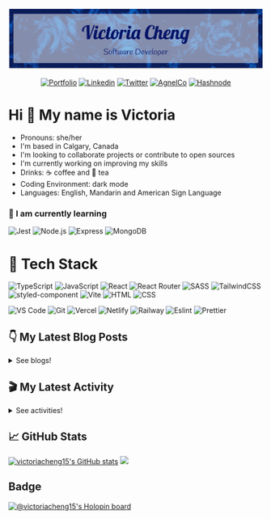 <div align="center">

  ![banner](./banner/banner.png)

</div>

<div align="center">

[![Portfolio](https://img.shields.io/badge/-Portfolio-d3d3d3?&style=for-the-badge&logo=appveyor&logo=aboutdotme&logoColor=black)](https://victoriacheng15.netlify.app/)
[![Linkedin](https://img.shields.io/badge/LinkedIn-0077B5?style=for-the-badge&logo=linkedin&logoColor=white)](https://www.linkedin.com/in/victoriacheng15/)
[![Twitter](https://img.shields.io/badge/Twitter-1DA1F2?style=for-the-badge&logo=twitter&logoColor=white)](https://twitter.com/viktoriacheng15)
[![AgnelCo](https://img.shields.io/badge/AngelList-000000?style=for-the-badge&logo=angellist&logoColor=white)](https://angel.co/u/victoriacheng15)
[![Hashnode](https://img.shields.io/badge/Hashnode-2962FF?style=for-the-badge&logo=hashnode&logoColor=white)](https://victoriacheng15.hashnode.dev/)
<!-- [![Frontend Mentor](https://img.shields.io/badge/FrontendMentor-3F54A3?style=for-the-badge&logo=frontendmentor&logoColor=white)](https://www.frontendmentor.io/profile/victoriacheng15) -->

</div>

# Hi 👋 My name is Victoria

- Pronouns: she/her
- I'm based in Calgary, Canada
- I'm looking to collaborate projects or contribute to open sources
- I'm currently working on improving my skills
- Drinks: ☕ coffee and 🍵 tea
- Coding Environment: dark mode
- Languages: English, Mandarin and American Sign Language

### 🌱 I am currently learning

![Jest](https://img.shields.io/badge/Jest-C21325?style=for-the-badge&logo=jest&logoColor=white) ![Node.js](https://img.shields.io/badge/Node.js-339933?style=for-the-badge&logo=nodedotjs&logoColor=white) ![Express](https://img.shields.io/badge/Express.js-000000?style=for-the-badge&logo=express&logoColor=white) ![MongoDB](https://img.shields.io/badge/MongoDB-4EA94B?style=for-the-badge&logo=mongodb&logoColor=white)

<!-- ## 🏫 I am planning to learning -->

# 💼 Tech Stack

![TypeScript](https://img.shields.io/badge/TypeScript-3178C6.svg?style=for-the-badge&logo=TypeScript&logoColor=white) ![JavaScript](https://img.shields.io/badge/JavaScript-F7DF1E.svg?style=for-the-badge&logo=JavaScript&logoColor=black) ![React](https://img.shields.io/badge/React-61DAFB.svg?style=for-the-badge&logo=React&logoColor=black) ![React Router](https://img.shields.io/badge/React%20Router-CA4245.svg?style=for-the-badge&logo=React-Router&logoColor=white) ![SASS](https://img.shields.io/badge/Sass-CC6699.svg?style=for-the-badge&logo=Sass&logoColor=white) ![TailwindCSS](https://img.shields.io/badge/Tailwind%20CSS-06B6D4.svg?style=for-the-badge&logo=Tailwind-CSS&logoColor=white) ![styled-component](https://img.shields.io/badge/styledcomponents-DB7093.svg?style=for-the-badge&logo=styled-components&logoColor=white) ![Vite](https://img.shields.io/badge/Vite-646CFF.svg?style=for-the-badge&logo=Vite&logoColor=white) ![HTML](https://img.shields.io/badge/HTML5-E34F26?style=for-the-badge&logo=html5&logoColor=white) ![CSS](https://img.shields.io/badge/-css3-1572B6?&style=for-the-badge&logo=css3&logoColor=white) 

![VS Code](https://img.shields.io/badge/-VSCode-007ACC?&style=for-the-badge&logo=visual-studio-code&logoColor=white) ![Git](https://img.shields.io/badge/-Git-F05032?&style=for-the-badge&logo=git&logoColor=white) ![Vercel](https://img.shields.io/badge/Vercel-000000?style=for-the-badge&logo=vercel&logoColor=white) ![Netlify](https://img.shields.io/badge/Netlify-00C7B7?style=for-the-badge&logo=netlify&logoColor=white) ![Railway](https://img.shields.io/badge/Railway-0B0D0E.svg?style=for-the-badge&logo=Railway&logoColor=white) ![Eslint](https://img.shields.io/badge/eslint-3A33D1?style=for-the-badge&logo=eslint&logoColor=white) ![Prettier](https://img.shields.io/badge/prettier-1A2C34?style=for-the-badge&logo=prettier&logoColor=F7BA3E)

## 👇 My Latest Blog Posts

<details close>
<summary>See blogs!</summary>

<!-- HASHNODE_BLOG:START -->
- [JavaScript - Mutable Array Methods](https://victoriacheng15.hashnode.dev/javascript-mutable-array-methods-cl4k0ar5v00yieznv87q0edw5)
- [The Journey of Contributing to Open Source](https://victoriacheng15.hashnode.dev/the-journey-of-contributing-to-open-source-cl48yhn3r01qzq2nv5m4sf9ut)
- [My First Round of the 100 Days of Code](https://victoriacheng15.hashnode.dev/my-first-round-of-the-100-days-of-code-cl3yrms0d01a4odnvhart9kqz)
- [Tailwind CSS - Beginner Edition](https://victoriacheng15.hashnode.dev/tailwind-css-beginner-edition-cl3t5n93a001zfcnv8qofgarb)
- [🤔 Set in JavaScript 🤔](https://victoriacheng15.hashnode.dev/set-in-javascript-cl3ajupti02agx2nvfcpi76yr)
<!-- HASHNODE_BLOG:END -->

</details>

## 🎬 My Latest Activity

<details close>
<summary>See activities!</summary>

<!--START_SECTION:activity-->
1. 🎉 Merged PR [#4](https://github.com/victoriacheng15/git-sandbox/pull/4) in [victoriacheng15/git-sandbox](https://github.com/victoriacheng15/git-sandbox)
2. 💪 Opened PR [#4](https://github.com/victoriacheng15/git-sandbox/pull/4) in [victoriacheng15/git-sandbox](https://github.com/victoriacheng15/git-sandbox)
3. 🗣 Commented on [#2844](https://github.com/codinasion/program/issues/2844) in [codinasion/program](https://github.com/codinasion/program)
4. 🗣 Commented on [#3032](https://github.com/codinasion/program/issues/3032) in [codinasion/program](https://github.com/codinasion/program)
5. 🗣 Commented on [#2850](https://github.com/codinasion/program/issues/2850) in [codinasion/program](https://github.com/codinasion/program)
<!--END_SECTION:activity-->

</details>

## 📈 GitHub Stats

<a href="http://www.github.com/victoriacheng15"><img height="150em" src="https://github-readme-stats.vercel.app/api?username=victoriacheng15&show_icons=true&hide=&count_private=true&title_color=f97316&text_color=3382ed&icon_color=ffffff&bg_color=22272e&hide_border=true&show_icons=true" alt="victoriacheng15's GitHub stats" /></a> <a href="http://www.github.com/victoriacheng15"><img height="150em" src="https://github-readme-streak-stats.herokuapp.com/?user=victoriacheng15&stroke=3382ed&background=22272e&ring=f97316&fire=f97316&currStreakNum=3382ed&currStreakLabel=f97316&sideNums=3382ed&sideLabels=3382ed&dates=3382ed&hide_border=true" /></a>

## Badge

[![@victoriacheng15's Holopin board](https://holopin.io/api/user/board?user=victoriacheng15)](https://holopin.io/@victoriacheng15)
